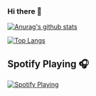 ### Hi there 👋

[![Anurag's github stats](https://github-readme-stats.vercel.app/api?username=huangkun101230)](https://github.com/anuraghazra/github-readme-stats)

[![Top Langs](https://github-readme-stats.vercel.app/api/top-langs/?username=huangkun101230&layout=compact)](https://github.com/anuraghazra/github-readme-stats)

## Spotify Playing 🎧

[<img src="https://now-playing-codestackr.vercel.app/api/spotify-playing" alt="Spotify Playing" />](https://open.spotify.com/user/40xsg8ybf8jnw7e17dzpgb8ut)

